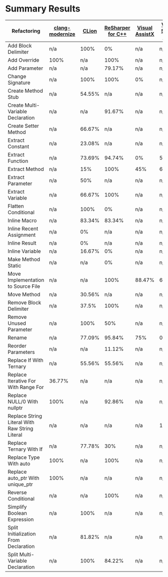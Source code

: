 # Summary Results

Refactoring | [clang-modernize](results/ClangModernizeResults.md) | [CLion](results/CLionResults.md) | [ReSharper for C++](results/ReSharperCppResults.md) | [Visual AssistX](results/VisualAssistXResults.md) | [Visual Studio 2015](results/VisualStudio2015Results.md)
----- | ----- | ----- | ----- | ----- | -----
Add Block Delimiter | n/a | 100% | 0% | n/a | n/a
Add Override | 100% | n/a | 100% | n/a | n/a
Add Parameter | n/a | n/a | 79.17% | n/a | n/a
Change Signature | n/a | 100% | 100% | 0% | n/a
Create Method Stub | n/a | 54.55% | n/a | n/a | n/a
Create Multi-Variable Declaration | n/a | n/a | 91.67% | n/a | n/a
Create Setter Method | n/a | 66.67% | n/a | n/a | n/a
Extract Constant | n/a | 23.08% | n/a | n/a | n/a
Extract Function | n/a | 73.69% | 94.74% | 0% | 57.9%
Extract Method | n/a | 15% | 100% | 45% | 65%
Extract Parameter | n/a | 50% | n/a | n/a | n/a
Extract Variable | n/a | 66.67% | 100% | n/a | n/a
Flatten Conditional | n/a | 100% | 0% | n/a | n/a
Inline Macro | n/a | 83.34% | 83.34% | n/a | n/a
Inline Recent Assignment | n/a | 0% | n/a | n/a | n/a
Inline Result | n/a | 0% | n/a | n/a | n/a
Inline Variable | n/a | 16.67% | 0% | n/a | n/a
Make Method Static | n/a | n/a | 0% | n/a | n/a
Move Implementation to Source File | n/a | n/a | 100% | 88.47% | 69.24%
Move Method | n/a | 30.56% | n/a | n/a | n/a
Remove Block Delimiter | n/a | 37.5% | 100% | n/a | n/a
Remove Unused Parameter | n/a | 100% | 50% | n/a | n/a
Rename | n/a | 77.09% | 95.84% | 75% | 0%
Reorder Parameters | n/a | n/a | 11.12% | n/a | n/a
Replace If With Ternary | n/a | 55.56% | 55.56% | n/a | n/a
Replace Iterative For With Range For | 36.77% | n/a | n/a | n/a | n/a
Replace NULL/0 With nullptr | 100% | n/a | 92.86% | n/a | n/a
Replace String Literal With Raw String Literal | n/a | n/a | n/a | n/a | 100%
Replace Ternary With If | n/a | 77.78% | 30% | n/a | n/a
Replace Type With auto | 100% | n/a | 100% | n/a | n/a
Replace auto_ptr With unique_ptr | 100% | n/a | n/a | n/a | n/a
Reverse Conditional | n/a | n/a | 100% | n/a | n/a
Simplify Boolean Expression | n/a | 100% | n/a | n/a | n/a
Split Initialization From Declaration | n/a | 81.82% | n/a | n/a | n/a
Split Multi-Variable Declaration | n/a | 100% | 84.22% | n/a | n/a

